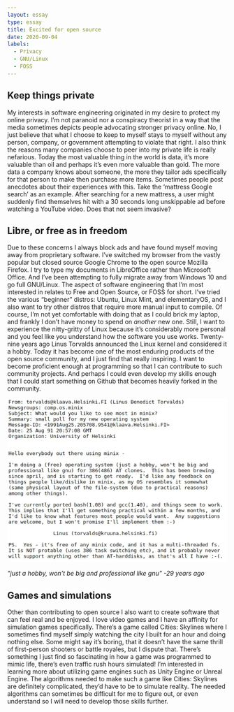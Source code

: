```yaml
---
layout: essay
type: essay
title: Excited for open source
date: 2020-09-04
labels:
  - Privacy
  - GNU/Linux
  - FOSS
---
```


## Keep things private

My interests in software engineering originated in my desire to protect my online privacy. I’m not paranoid nor a conspiracy theorist in a way that the media sometimes depicts people advocating stronger privacy online. No, I just believe that what I choose to keep to myself stays to myself without any person, company, or government attempting to violate that right. I also think the reasons many companies choose to peer into my private life is really nefarious. Today the most valuable thing in the world is data, it’s more valuable than oil and perhaps it’s even more valuable than gold. The more data a company knows about someone, the more they tailor ads specifically for that person to make then purchase more items. Sometimes people post anecdotes about their experiences with this. Take the ‘mattress Google search’ as an example. After searching for a new mattress, a user might suddenly find themselves hit with a 30 seconds long unskippable ad before watching a YouTube video. Does that not seem invasive?

## Libre, or free as in freedom 

Due to these concerns I always block ads and have found myself moving away from proprietary software. I’ve switched my browser from the vastly popular but closed source Google Chrome to the open source Mozilla Firefox. I try to type my documents in LibreOffice rather than Microsoft Office. And I’ve been attempting to fully migrate away from Windows 10 and go full GNU/Linux. The aspect of software engineering that I’m most interested in relates to Free and Open Source, or FOSS for short. I’ve tried the various “beginner” distros: Ubuntu, Linux Mint, and elementaryOS, and I also want to try other distros that require more manual input to compile. Of course, I’m not yet comfortable with doing that as I could brick my laptop, and frankly I don’t have money to spend on *another* new one. Still, I want to experience the nitty-gritty of Linux because it’s considerably more personal and you feel like you understand how the software you use works. Twenty-nine years ago Linus Torvalds announced the Linux kernel and considered it a hobby. Today it has become one of the most enduring products of the open source community, and I just find that really inspiring. I want to become proficient enough at programming so that I can contribute to such community projects. And perhaps I could even develop my skills enough that I could start something on Github that becomes heavily forked in the community.

<img class="ui large spaced image" src="../images/linuxorigins.jpg">

*"just a hobby, won't be big and professional like gnu" -29 years ago*

## Games and simulations

Other than contributing to open source I also want to create software that can feel real and be enjoyed. I love video games and I have an affinity for simulation games specifically. There’s a game called Cities: Skylines where I sometimes find myself simply watching the city I built for an hour and doing nothing else. Some might say it’s boring, that it doesn’t have the same thrill of first-person shooters or battle royales, but I dispute that. There’s something I just find so fascinating in how a game was programmed to mimic life, there’s even traffic rush hours simulated! I’m interested in learning more about utilizing game engines such as Unity Engine or Unreal Engine. The algorithms needed to make such a game like Cities: Skylines are definitely complicated, they’d have to be to simulate reality. The needed algorithms can sometimes be difficult for me to figure out, or even understand so I will need to develop those skills further.


